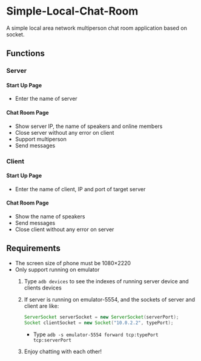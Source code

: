 # Simple-Local-Chat-Room
A simple local area network multiperson chat room application based on socket.

## Functions
### Server
#### Start Up Page
- Enter the name of server

#### Chat Room Page
- Show server IP, the name of speakers and online members
- Close server without any error on client
- Support multiperson
- Send messages

### Client
#### Start Up Page
- Enter the name of client, IP and port of target server

#### Chat Room Page
- Show the name of speakers
- Send messages
- Close client without any error on server

## Requirements
- The screen size of phone must be 1080×2220
- Only support running on emulator
    1. Type `adb devices` to see the indexes of running server device and clients devices

    2. If server is running on emulator-5554, and the sockets of server and client are like:
        ```java
        ServerSocket serverSocket = new ServerSocket(serverPort);
        Socket clientSocket = new Socket("10.0.2.2", typePort);
        ```
        - Type `adb -s emulator-5554 forward tcp:typePort tcp:serverPort`

    3. Enjoy chatting with each other!
